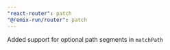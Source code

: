 ```yaml
---
"react-router": patch
"@remix-run/router": patch
---
```


Added support for optional path segments in `matchPath`
